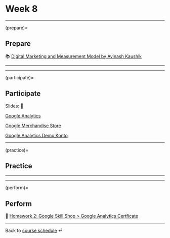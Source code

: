 # Week 8


---

(prepare)=
## Prepare

📚 [Digital Marketing and Measurement Model by Avinash Kaushik](https://www.kaushik.net/avinash/digital-marketing-and-measurement-model/) 


---

---


(participate)=
## Participate

Slides: [📑](https://drive.google.com/file/d/102ETVyf_u6osdgRJ2Fv6guipMjcXrmWM/view?usp=sharing)


[Google Analytics](https://analytics.google.com/)


[Google Merchandise Store](https://your.googlemerchandisestore.com/Index)


[Google Analytics Demo Konto](https://analytics.google.com/analytics/web/demoAccount?appstate=/p213025502)



---


(practice)=
## Practice



---

---

(perform)=
## Perform

📄 [Homework 2: Google Skill Shop > Google Analytics Certficate](https://skillshop.withgoogle.com/)

---

Back to [course schedule](../docs/course-schedule.md) ⏎

